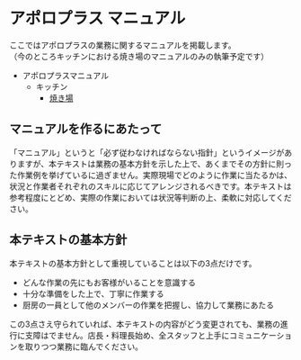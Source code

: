 # アポロプラス マニュアル

ここではアポロプラスの業務に関するマニュアルを掲載します。  
（今のところキッチンにおける焼き場のマニュアルのみの執筆予定です）

- アポロプラスマニュアル
	- キッチン
		- [焼き場](キッチン-焼き場)


## マニュアルを作るにあたって

「マニュアル」というと「必ず従わなければならない指針」というイメージがありますが、本テキストは業務の基本方針を示した上で、あくまでその方針に則った作業例を挙げているに過ぎません。実際現場でどのように作業に当たるかは、状況と作業者それぞれのスキルに応じてアレンジされるべきです。本テキストは参考程度にとどめ、実際の作業においては状況等判断の上、柔軟に対応してください。

## 本テキストの基本方針

本テキストの基本方針として重視していることは以下の3点だけです。

- どんな作業の先にもお客様がいることを意識する
- 十分な準備をした上で、丁寧に作業する
- 厨房の一員として他のメンバーの作業を把握し、協力して業務にあたる

この3点さえ守られていれば、本テキストの内容がどう変更されても、業務の進行に支障はでません。店長・料理長始め、全スタッフと上手にコミュニケーションを取りつつ業務に臨んでください。

